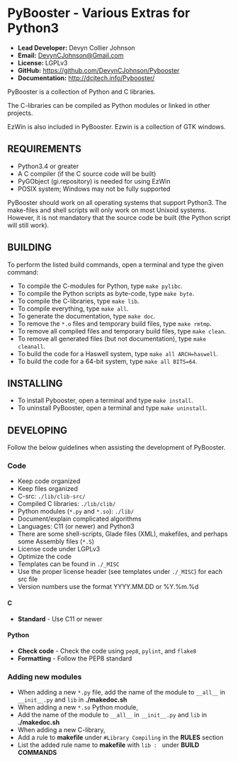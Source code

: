 PyBooster - Various Extras for Python3
======================================

 * **Lead Developer:** Devyn Collier Johnson
 * **Email:** DevynCJohnson@Gmail.com
 * **License:** LGPLv3
 * **GitHub:** https://github.com/DevynCJohnson/Pybooster
 * **Documentation:** http://dcjtech.info/Pybooster/

PyBooster is a collection of Python and C libraries.

The C-libraries can be compiled as Python modules or linked in other projects.

EzWin is also included in PyBooster. Ezwin is a collection of GTK windows.


REQUIREMENTS
------------

 * Python3.4 or greater
 * A C compiler (if the C source code will be built)
 * PyGObject (gi.repository) is needed for using EzWin
 * POSIX system; Windows may not be fully supported

PyBooster should work on all operating systems that support Python3. The make-files and shell scripts will only work on most Unixoid systems. However, it is not mandatory that the source code be built (the Python script will still work).


BUILDING
--------

To perform the listed build commands, open a terminal and type the given command:

 * To compile the C-modules for Python, type `make pylibc`.
 * To compile the Python scripts as byte-code, type `make byte`.
 * To compile the C-libraries, type `make lib`.
 * To compile everything, type `make all`.
 * To generate the documentation, type `make doc`.
 * To remove the `*.o` files and temporary build files, type `make rmtmp`.
 * To remove all compiled files and temporary build files, type `make clean`.
 * To remove all generated files (but not documentation), type `make cleanall`.
 * To build the code for a Haswell system, type `make all ARCH=haswell`.
 * To build the code for a 64-bit system, type `make all BITS=64`.


INSTALLING
----------

 * To install Pybooster, open a terminal and type `make install`.
 * To uninstall PyBooster, open a terminal and type `make uninstall`.


DEVELOPING
----------

Follow the below guidelines when assisting the development of PyBooster.

### Code ###

 * Keep code organized
 * Keep files organized
  * C-src: `./lib/clib-src/`
  * Compiled C libraries: `./lib/clib/`
  * Python modules (`*.py` and `*.so`): `./lib/`
 * Document/explain complicated algorithms
 * Languages: C11 (or newer) and Python3
  * There are some shell-scripts, Glade files (XML), makefiles, and perhaps some Assembly files (`*.S`)
 * License code under LGPLv3
 * Optimize the code
 * Templates can be found in `./_MISC`
 * Use the proper license header (see templates under `./_MISC`) for each src file
 * Version numbers use the format YYYY.MM.DD or %Y.%m.%d

#### C ####

 * **Standard** - Use C11 or newer

#### Python ####

 * **Check code** - Check the code using `pep8`, `pylint`, and `flake8`
 * **Formatting** - Follow the PEP8 standard

### Adding new modules ###

 * When adding a new `*.py` file, add the name of the module to ``__all__`` in ``__init__.py`` and `lib` in **./makedoc.sh**
 * When adding a new `*.so` Python module,
  * Add the name of the module to ``__all__`` in ``__init__.py`` and `lib` in **./makedoc.sh**
 * When adding a new C-library,
  * Add a rule to **makefile** under `#Library Compiling` in the **RULES** section
  * List the added rule name to **makefile** with ``lib : `` under **BUILD COMMANDS**
